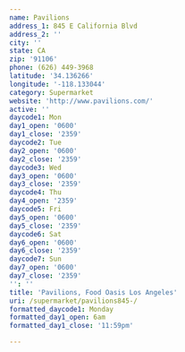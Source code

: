 ```yaml
---
name: Pavilions
address_1: 845 E California Blvd
address_2: ''
city: ''
state: CA
zip: '91106'
phone: (626) 449-3968
latitude: '34.136266'
longitude: '-118.133044'
category: Supermarket
website: 'http://www.pavilions.com/'
active: ''
daycode1: Mon
day1_open: '0600'
day1_close: '2359'
daycode2: Tue
day2_open: '0600'
day2_close: '2359'
daycode3: Wed
day3_open: '0600'
day3_close: '2359'
daycode4: Thu
day4_open: '2359'
daycode5: Fri
day5_open: '0600'
day5_close: '2359'
daycode6: Sat
day6_open: '0600'
day6_close: '2359'
daycode7: Sun
day7_open: '0600'
day7_close: '2359'
'': ''
title: 'Pavilions, Food Oasis Los Angeles'
uri: /supermarket/pavilions845-/
formatted_daycode1: Monday
formatted_day1_open: 6am
formatted_day1_close: '11:59pm'

---
```

